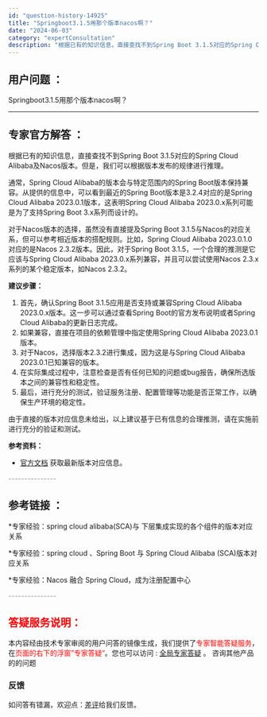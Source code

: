 ```yaml
---
id: "question-history-14925"
title: "Springboot3.1.5用那个版本nacos啊？"
date: "2024-06-03"
category: "expertConsultation"
description: "根据已有的知识信息，直接查找不到Spring Boot 3.1.5对应的Spring Cloud Alibaba及Nacos版本。但是，我们可以根据版本发布的规律进行推理。通常，Spring Cloud Alibaba的版本会与特定范围内的Spring Boot版本保持兼容。从提供的信息中，可以看到"
---
```


## 用户问题 ： 
 Springboot3.1.5用那个版本nacos啊？  

---------------
## 专家官方解答 ：

根据已有的知识信息，直接查找不到Spring Boot 3.1.5对应的Spring Cloud Alibaba及Nacos版本。但是，我们可以根据版本发布的规律进行推理。

通常，Spring Cloud Alibaba的版本会与特定范围内的Spring Boot版本保持兼容。从提供的信息中，可以看到最近的Spring Boot版本是3.2.4对应的是Spring Cloud Alibaba 2023.0.1版本，这表明Spring Cloud Alibaba 2023.0.x系列可能是为了支持Spring Boot 3.x系列而设计的。

对于Nacos版本的选择，虽然没有直接提及Spring Boot 3.1.5与Nacos的对应关系，但可以参考相近版本的搭配规则。比如，Spring Cloud Alibaba 2023.0.1.0对应的是Nacos 2.3.2版本。因此，对于Spring Boot 3.1.5，一个合理的推测是它应该与Spring Cloud Alibaba 2023.0.x系列兼容，并且可以尝试使用Nacos 2.3.x系列的某个稳定版本，如Nacos 2.3.2。

**建议步骤：**
1. 首先，确认Spring Boot 3.1.5应用是否支持或兼容Spring Cloud Alibaba 2023.0.x版本。这一步可以通过查看Spring Boot的官方发布说明或者Spring Cloud Alibaba的更新日志完成。
2. 如果兼容，直接在项目的依赖管理中指定使用Spring Cloud Alibaba 2023.0.1版本。
3. 对于Nacos，选择版本2.3.2进行集成，因为这是与Spring Cloud Alibaba 2023.0.1已知兼容的版本。
4. 在实际集成过程中，注意检查是否有任何已知的问题或bug报告，确保所选版本之间的兼容性和稳定性。
5. 最后，进行充分的测试，验证服务注册、配置管理等功能是否正常工作，以确保生产环境的稳定性。

由于直接的版本对应信息未给出，以上建议基于已有信息的合理推测，请在实施前进行充分的验证和测试。

**参考资料：**
- [官方文档](https://sca.aliyun.com/docs/2023/overview/version-explain/) 获取最新版本对应信息。


<font color="#949494">---------------</font> 


## 参考链接 ：

*专家经验：spring cloud alibaba(SCA)与 下层集成实现的各个组件的版本对应关系 
 
 *专家经验：spring cloud 、Spring Boot 与 Spring Cloud Alibaba (SCA)版本对应关系 
 
 *专家经验：Nacos 融合 Spring Cloud，成为注册配置中心 


 <font color="#949494">---------------</font> 
 


## <font color="#FF0000">答疑服务说明：</font> 

本内容经由技术专家审阅的用户问答的镜像生成，我们提供了<font color="#FF0000">专家智能答疑服务</font>，在<font color="#FF0000">页面的右下的浮窗”专家答疑“</font>。您也可以访问 : [全局专家答疑](https://answer.opensource.alibaba.com/docs/intro) 。 咨询其他产品的的问题

### 反馈
如问答有错漏，欢迎点：[差评](https://ai.nacos.io/user/feedbackByEnhancerGradePOJOID?enhancerGradePOJOId=14926)给我们反馈。
